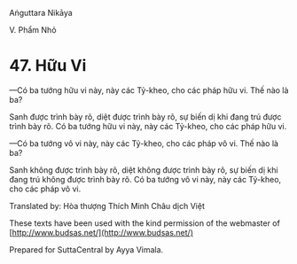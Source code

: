  

Aṅguttara Nikāya

V. Phẩm Nhỏ

# 47\. Hữu Vi

—Có ba tướng hữu vi này, này các Tỷ-kheo, cho các pháp hữu vi. Thế nào là ba?

Sanh được trình bày rõ, diệt được trình bày rõ, sự biến dị khi đang trú được trình bày rõ. Có ba tướng hữu vi này, này các Tỷ-kheo, cho các pháp hữu vi.

—Có ba tướng vô vi này, này các Tỷ-kheo, cho các pháp vô vi. Thế nào là ba?

Sanh không được trình bày rõ, diệt không được trình bày rõ, sự biến dị khi đang trú không được trình bày rõ. Có ba tướng vô vi này, này các Tỷ-kheo, cho các pháp vô vi.

Translated by: Hòa thượng Thích Minh Châu dịch Việt

These texts have been used with the kind permission of the webmaster of [http://www.budsas.net/](http://www.budsas.net/)

Prepared for SuttaCentral by Ayya Vimala.